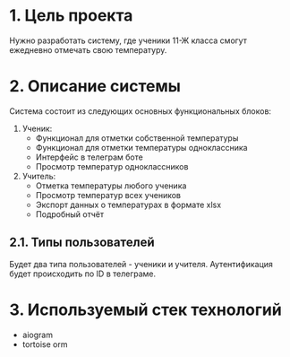 # 1. Цель проекта
Нужно разработать систему, где ученики 11-Ж класса смогут ежедневно отмечать свою температуру.


# 2. Описание системы
Система состоит из следующих основных функциональных блоков:

1. Ученик:
   - Функционал для отметки собственной температуры
   - Функционал для отметки температуры одноклассника
   - Интерфейс в телеграм боте
   - Просмотр температур одноклассников
2. Учитель:
   - Отметка температуры любого ученика
   - Просмотр температур всех учеников
   - Экспорт данных о температурах в формате xlsx
   - Подробный отчёт

## 2.1. Типы пользователей
Будет два типа пользователей - ученики и учителя.
Аутентификация будет происходить по ID в телеграме.

# 3. Используемый стек технологий
- aiogram
- tortoise orm